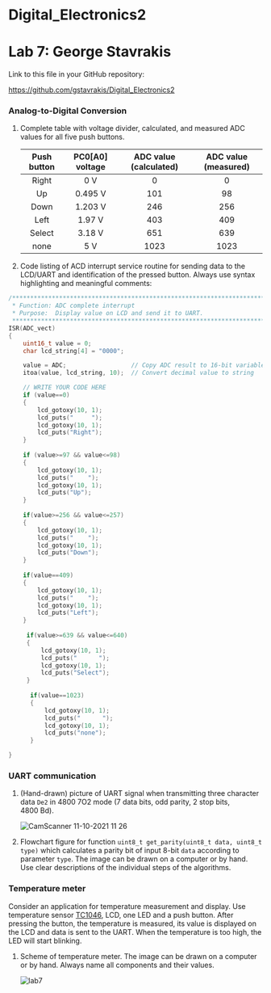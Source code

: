 # Digital_Electronics2

# Lab 7: George Stavrakis

Link to this file in your GitHub repository:

https://github.com/gstavrakis/Digital_Electronics2

### Analog-to-Digital Conversion

1. Complete table with voltage divider, calculated, and measured ADC values for all five push buttons.

   | **Push button** | **PC0[A0] voltage** | **ADC value (calculated)** | **ADC value (measured)** |
   | :-: | :-: | :-: | :-: |
   | Right  | 0&nbsp;V | 0   | 0 |
   | Up     | 0.495&nbsp;V | 101 | 98 |
   | Down   | 1.203&nbsp;V      | 246    | 256 |
   | Left   | 1.97&nbsp;V      |  403   | 409 |
   | Select | 3.18&nbsp;V      |  651   | 639 |
   | none   | 5&nbsp;V      |  1023   | 1023 |

2. Code listing of ACD interrupt service routine for sending data to the LCD/UART and identification of the pressed button. Always use syntax highlighting and meaningful comments:

```c
/**********************************************************************
 * Function: ADC complete interrupt
 * Purpose:  Display value on LCD and send it to UART.
 **********************************************************************/
ISR(ADC_vect)
{
    uint16_t value = 0;
    char lcd_string[4] = "0000";

    value = ADC;                  // Copy ADC result to 16-bit variable
    itoa(value, lcd_string, 10);  // Convert decimal value to string

    // WRITE YOUR CODE HERE
    if (value==0)
    {   
        lcd_gotoxy(10, 1);
        lcd_puts("     ");
        lcd_gotoxy(10, 1);
        lcd_puts("Right");
    }
    
    if (value>=97 && value<=98)
    {
        lcd_gotoxy(10, 1);
        lcd_puts("    ");
        lcd_gotoxy(10, 1);
        lcd_puts("Up");
    }
    
    if(value>=256 && value<=257)
    {
        lcd_gotoxy(10, 1);
        lcd_puts("    ");
        lcd_gotoxy(10, 1);
        lcd_puts("Down");
    }
    
    if(value==409)
    {
        lcd_gotoxy(10, 1);
        lcd_puts("    ");
        lcd_gotoxy(10, 1);
        lcd_puts("Left");
    }   
    
     if(value>=639 && value<=640)
     {
         lcd_gotoxy(10, 1);
         lcd_puts("      ");
         lcd_gotoxy(10, 1);
         lcd_puts("Select");
     }  
     
      if(value==1023)
      {
          lcd_gotoxy(10, 1);
          lcd_puts("      ");
          lcd_gotoxy(10, 1);
          lcd_puts("none");
      } 

}
```

### UART communication

1. (Hand-drawn) picture of UART signal when transmitting three character data `De2` in 4800 7O2 mode (7 data bits, odd parity, 2 stop bits, 4800&nbsp;Bd).

   ![CamScanner 11-10-2021 11 26](https://user-images.githubusercontent.com/91612258/141098859-0fc1e7a8-0ecf-46bc-b029-91c997257deb.jpg)


2. Flowchart figure for function `uint8_t get_parity(uint8_t data, uint8_t type)` which calculates a parity bit of input 8-bit `data` according to parameter `type`. The image can be drawn on a computer or by hand. Use clear descriptions of the individual steps of the algorithms.

   

### Temperature meter

Consider an application for temperature measurement and display. Use temperature sensor [TC1046](http://ww1.microchip.com/downloads/en/DeviceDoc/21496C.pdf), LCD, one LED and a push button. After pressing the button, the temperature is measured, its value is displayed on the LCD and data is sent to the UART. When the temperature is too high, the LED will start blinking.

1. Scheme of temperature meter. The image can be drawn on a computer or by hand. Always name all components and their values.

   ![lab7](https://user-images.githubusercontent.com/91612258/141098900-edb7ba12-4cff-4cff-88f9-9268a80108a5.png)

